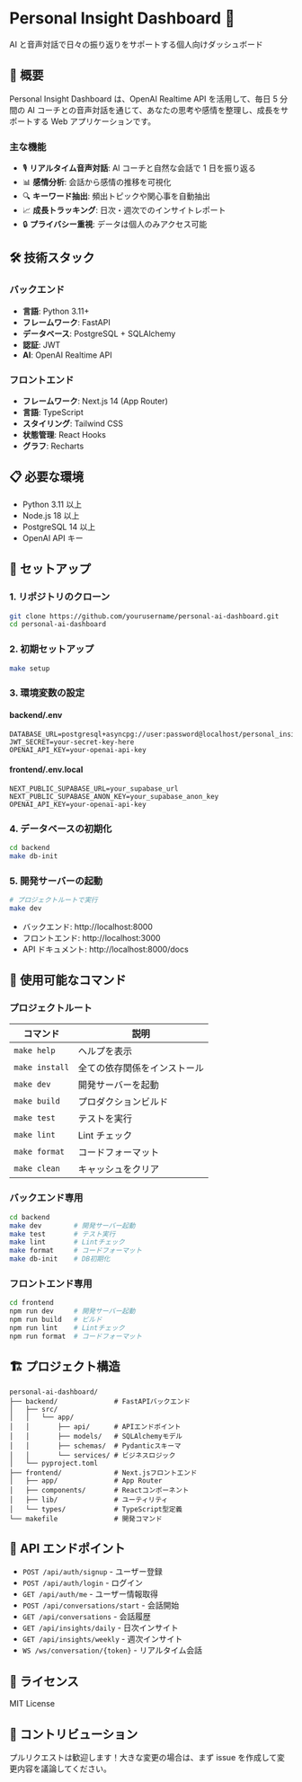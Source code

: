 # Personal Insight Dashboard 🎯

AI と音声対話で日々の振り返りをサポートする個人向けダッシュボード

## 🌟 概要

Personal Insight Dashboard は、OpenAI Realtime API を活用して、毎日 5 分間の AI コーチとの音声対話を通じて、あなたの思考や感情を整理し、成長をサポートする Web アプリケーションです。

### 主な機能

- 🎙️ **リアルタイム音声対話**: AI コーチと自然な会話で 1 日を振り返る
- 📊 **感情分析**: 会話から感情の推移を可視化
- 🔍 **キーワード抽出**: 頻出トピックや関心事を自動抽出
- 📈 **成長トラッキング**: 日次・週次でのインサイトレポート
- 🔒 **プライバシー重視**: データは個人のみアクセス可能

## 🛠️ 技術スタック

### バックエンド

- **言語**: Python 3.11+
- **フレームワーク**: FastAPI
- **データベース**: PostgreSQL + SQLAlchemy
- **認証**: JWT
- **AI**: OpenAI Realtime API

### フロントエンド

- **フレームワーク**: Next.js 14 (App Router)
- **言語**: TypeScript
- **スタイリング**: Tailwind CSS
- **状態管理**: React Hooks
- **グラフ**: Recharts

## 📋 必要な環境

- Python 3.11 以上
- Node.js 18 以上
- PostgreSQL 14 以上
- OpenAI API キー

## 🚀 セットアップ

### 1. リポジトリのクローン

```bash
git clone https://github.com/yourusername/personal-ai-dashboard.git
cd personal-ai-dashboard
```

### 2. 初期セットアップ

```bash
make setup
```

### 3. 環境変数の設定

#### backend/.env

```env
DATABASE_URL=postgresql+asyncpg://user:password@localhost/personal_insight_db
JWT_SECRET=your-secret-key-here
OPENAI_API_KEY=your-openai-api-key
```

#### frontend/.env.local

```env
NEXT_PUBLIC_SUPABASE_URL=your_supabase_url
NEXT_PUBLIC_SUPABASE_ANON_KEY=your_supabase_anon_key
OPENAI_API_KEY=your-openai-api-key
```

### 4. データベースの初期化

```bash
cd backend
make db-init
```

### 5. 開発サーバーの起動

```bash
# プロジェクトルートで実行
make dev
```

- バックエンド: http://localhost:8000
- フロントエンド: http://localhost:3000
- API ドキュメント: http://localhost:8000/docs

## 📝 使用可能なコマンド

### プロジェクトルート

| コマンド       | 説明                         |
| -------------- | ---------------------------- |
| `make help`    | ヘルプを表示                 |
| `make install` | 全ての依存関係をインストール |
| `make dev`     | 開発サーバーを起動           |
| `make build`   | プロダクションビルド         |
| `make test`    | テストを実行                 |
| `make lint`    | Lint チェック                |
| `make format`  | コードフォーマット           |
| `make clean`   | キャッシュをクリア           |

### バックエンド専用

```bash
cd backend
make dev        # 開発サーバー起動
make test       # テスト実行
make lint       # Lintチェック
make format     # コードフォーマット
make db-init    # DB初期化
```

### フロントエンド専用

```bash
cd frontend
npm run dev     # 開発サーバー起動
npm run build   # ビルド
npm run lint    # Lintチェック
npm run format  # コードフォーマット
```

## 🏗️ プロジェクト構造

```
personal-ai-dashboard/
├── backend/              # FastAPIバックエンド
│   ├── src/
│   │   └── app/
│   │       ├── api/      # APIエンドポイント
│   │       ├── models/   # SQLAlchemyモデル
│   │       ├── schemas/  # Pydanticスキーマ
│   │       └── services/ # ビジネスロジック
│   └── pyproject.toml
├── frontend/             # Next.jsフロントエンド
│   ├── app/              # App Router
│   ├── components/       # Reactコンポーネント
│   ├── lib/              # ユーティリティ
│   └── types/            # TypeScript型定義
└── makefile              # 開発コマンド
```

## 🔐 API エンドポイント

- `POST /api/auth/signup` - ユーザー登録
- `POST /api/auth/login` - ログイン
- `GET /api/auth/me` - ユーザー情報取得
- `POST /api/conversations/start` - 会話開始
- `GET /api/conversations` - 会話履歴
- `GET /api/insights/daily` - 日次インサイト
- `GET /api/insights/weekly` - 週次インサイト
- `WS /ws/conversation/{token}` - リアルタイム会話

## 📄 ライセンス

MIT License

## 🤝 コントリビューション

プルリクエストは歓迎します！大きな変更の場合は、まず issue を作成して変更内容を議論してください。
